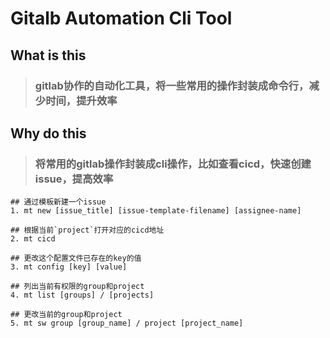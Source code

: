 # Gitalb Automation Cli Tool

## What is this

> ### gitlab协作的自动化工具，将一些常用的操作封装成命令行，减少时间，提升效率

## Why do this

> ### 将常用的gitlab操作封装成cli操作，比如查看cicd，快速创建issue，提高效率


```shell
## 通过模板新建一个issue
1. mt new [issue_title] [issue-template-filename] [assignee-name]

## 根据当前`project`打开对应的cicd地址
2. mt cicd 

## 更改这个配置文件已存在的key的值  
3. mt config [key] [value]

## 列出当前有权限的group和project
4. mt list [groups] / [projects] 

## 更改当前的group和project
5. mt sw group [group_name] / project [project_name] 

```